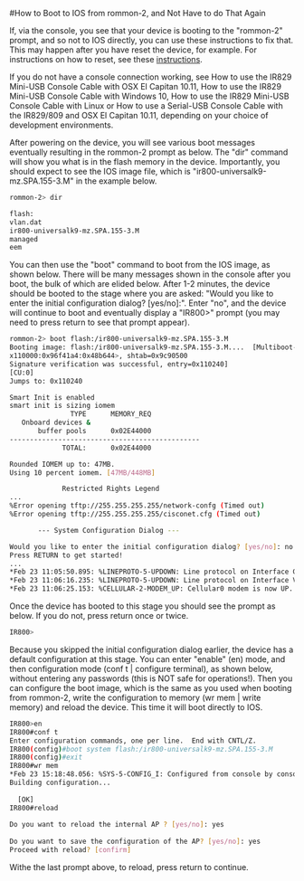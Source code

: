 #How to Boot to IOS from rommon-2, and Not Have to do That Again

If, via the console, you see that your device is booting to the "rommon-2" prompt, and so not to IOS directly, you can use these instructions to fix that. This may happen after you have reset the device, for example. For instructions on how to reset, see these [instructions](https://github.com/DevOps4Networks/IOX-Notes/blob/master/How_To_Reset_To_Factory_Settings/README.md).
 
If you do not have a console connection working, see How to use the IR829 Mini-USB Console Cable with OSX El Capitan 10.11, How to use the IR829 Mini-USB Console Cable with Windows 10, How to use the IR829 Mini-USB Console Cable with Linux or How to use a Serial-USB Console Cable with the IR829/809 and OSX El Capitan 10.11, depending on your choice of development environments.
 
After powering on the device, you will see various boot messages eventually resulting in the rommon-2 prompt as below. The "dir" command will show you what is in the flash memory in the device. Importantly, you should expect to see the IOS image file, which is "ir800-universalk9-mz.SPA.155-3.M" in the example below.
 
 ```bash
rommon-2> dir
 
flash:
vlan.dat
ir800-universalk9-mz.SPA.155-3.M
managed
eem
```
 
You can then use the "boot" command to boot from the IOS image, as shown below. There will be many messages shown in the console after you boot, the bulk of which are elided below. After 1-2 minutes, the device should be booted to the stage where you are asked: "Would you like to enter the initial configuration dialog? [yes/no]:". Enter "no", and the device will continue to boot and eventually display a "IR800>" prompt (you may need to press return to see that prompt appear).
 
 ```bash
rommon-2> boot flash:/ir800-universalk9-mz.SPA.155-3.M                       
Booting image: flash:/ir800-universalk9-mz.SPA.155-3.M....  [Multiboot-elf, <0
x110000:0x96f41a4:0x48b644>, shtab=0x9c90500
Signature verification was successful, entry=0x110240]
[CU:0]
Jumps to: 0x110240
 
Smart Init is enabled
smart init is sizing iomem
                TYPE      MEMORY_REQ
    Onboard devices &
        buffer pools      0x02E44000
-----------------------------------------------
              TOTAL:      0x02E44000
 
Rounded IOMEM up to: 47MB.
Using 10 percent iomem. [47MB/448MB]
 
              Restricted Rights Legend
...
%Error opening tftp://255.255.255.255/network-confg (Timed out)
%Error opening tftp://255.255.255.255/cisconet.cfg (Timed out)
 
        --- System Configuration Dialog ---
 
Would you like to enter the initial configuration dialog? [yes/no]: no
Press RETURN to get started!
...
*Feb 23 11:05:50.895: %LINEPROTO-5-UPDOWN: Line protocol on Interface GigabitEthernet1, changed state to up
*Feb 23 11:06:16.235: %LINEPROTO-5-UPDOWN: Line protocol on Interface Vlan1, changed state to up
*Feb 23 11:06:25.153: %CELLULAR-2-MODEM_UP: Cellular0 modem is now UP.
```

Once the device has booted to this stage you should see the prompt as below. If you do not, press return once or twice.
```bash
IR800>
```

Because you skipped the initial configuration dialog earlier, the device has a default configuration at this stage. You can enter "enable" (en) mode, and then configuration mode (conf t | configure terminal), as shown below, without entering any passwords (this is NOT safe for operations!). Then you can configure the boot image, which is the same as you used when booting from rommon-2, write the configuration to memory (wr mem | write memory) and reload the device. This time it will boot directly to IOS.

```bash 
IR800>en
IR800#conf t
Enter configuration commands, one per line.  End with CNTL/Z.
IR800(config)#boot system flash:/ir800-universalk9-mz.SPA.155-3.M
IR800(config)#exit
IR800#wr mem
*Feb 23 15:18:48.056: %SYS-5-CONFIG_I: Configured from console by consolemem
Building configuration...
 
  [OK]
IR800#reload
 
Do you want to reload the internal AP ? [yes/no]: yes
 
Do you want to save the configuration of the AP? [yes/no]: yes
Proceed with reload? [confirm]
``` 

Withe the last prompt above, to reload, press return to continue.
